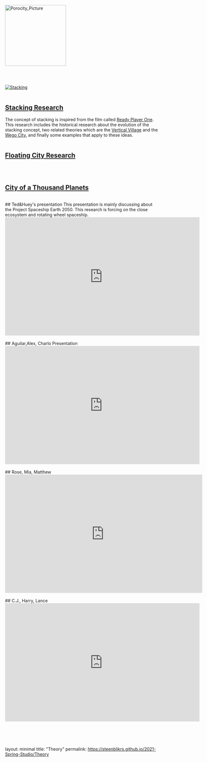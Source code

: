 <a href="https://steenblikrs.github.io/2021-Spring-Studio/Research/Porocity">
         <img alt="Porocity_Picture" src="https://github.com/steenblikrs/2021-Spring-Studio/blob/gh-pages/Research/Porocity/cover_picture.jpg?raw=true" width="200">
      </a>

<br/><br/>


[![Stacking](https://github.com/steenblikrs/2021-Spring-Studio/blob/gh-pages/images/ready_player_one_still-1024x577.jpg?raw=true)](https://steenblikrs.github.io/2021-Spring-Studio/Research/Stacking)<br/><br/>

## [Stacking Research](https://steenblikrs.github.io/2021-Spring-Studio/Research/Stacking)

The concept of stacking is inspired from the film called [Ready Player One](https://en.wikipedia.org/wiki/Ready_Player_One_(film)). This research includes the historical research about the evolution of the stacking concept, two related theories which are the [Vertical Village](https://www.mvrdv.nl/projects/13/vertical-village) and the [Wego City](https://thewhyfactory.com/project/wego-tailor-made-housing/), and finally some examples that apply to these ideas. 
<br/><br/>

## [Floating City Research](https://steenblikrs.github.io/2021-Spring-Studio/Research/Floating/index)
<br/><br/>
## [City of a Thousand Planets](https://steenblikrs.github.io/2021-Spring-Studio/Research/station/index)

<br/>
## Ted&Huey's presentation
This presentation is mainly discussing about the Project Spaceship Earth 2050. This research is forcing on the close ecosystem and rotating wheel spaceship.
<iframe src="https://docs.google.com/presentation/d/e/2PACX-1vQcREzO3Unwooob4wOOWULBMHdu9ISg40RN_Ja8kDPWDl1vGB7p2SM9oktqH7vg3w/embed?start=true&loop=true&delayms=3000" frameborder="0" width="640" height="389" allowfullscreen="true" mozallowfullscreen="true" webkitallowfullscreen="true"></iframe>
<br/>
<br/>
## Aguilar,Alex, Charlo Presentation
<iframe src="https://docs.google.com/presentation/d/e/2PACX-1vQsfU6xS-13yQrhrR1UdioB8MmfH_x7gfnlLSA1BVwYjdOjl4uQs7rWfIZjiQGEpGmGBHHjdyCqX6UQ/embed?start=true&loop=true&delayms=3000" frameborder="0" width="640" height="389" allowfullscreen="true" mozallowfullscreen="true" webkitallowfullscreen="true"></iframe>
<br/>
<br/>
## Rose, Mia, Matthew
<iframe src="https://docs.google.com/presentation/d/e/2PACX-1vTFZBByfOtmo5Fjg3IH3JVLAP-evgwgHwgrndNDJupiqVEhnfSP39-oUPhCajv0GNKuQRKObw0FTsGB/embed?start=true&loop=true&delayms=3000" frameborder="0" width="649" height="389" allowfullscreen="true" mozallowfullscreen="true" webkitallowfullscreen="true"></iframe>

<br/>
<br/>
## C.J., Harry, Lance
<iframe src="https://docs.google.com/presentation/d/e/2PACX-1vRNjG565_2GiMWgezXsS_V67huWbOUbBTyfnys6IYD4OlH0Qn7mI8iZMBs5I7zN5w/embed?start=true&loop=true&delayms=3000" frameborder="0" width="640" height="389" allowfullscreen="true" mozallowfullscreen="true" webkitallowfullscreen="true"></iframe>


 <br/>
 <br/>
 <br/>
 <br/>
 <br/>



























layout: minimal
title: "Theory"
permalink: https://steenblikrs.github.io/2021-Spring-Studio/Theory
